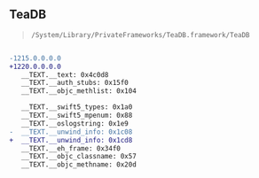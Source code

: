 ## TeaDB

> `/System/Library/PrivateFrameworks/TeaDB.framework/TeaDB`

```diff

-1215.0.0.0.0
+1220.0.0.0.0
   __TEXT.__text: 0x4c0d8
   __TEXT.__auth_stubs: 0x15f0
   __TEXT.__objc_methlist: 0x104

   __TEXT.__swift5_types: 0x1a0
   __TEXT.__swift5_mpenum: 0x88
   __TEXT.__oslogstring: 0x1e9
-  __TEXT.__unwind_info: 0x1c08
+  __TEXT.__unwind_info: 0x1cd8
   __TEXT.__eh_frame: 0x34f0
   __TEXT.__objc_classname: 0x57
   __TEXT.__objc_methname: 0x20d

```
